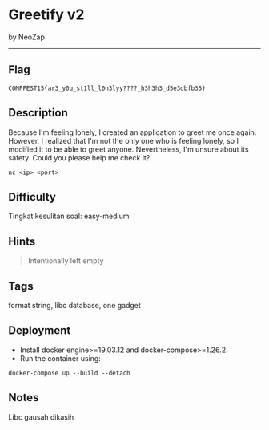 # Greetify v2

by NeoZap

---

## Flag

```
COMPFEST15{ar3_y0u_st1ll_l0n3lyy????_h3h3h3_d5e3dbfb35}
```

## Description
Because I'm feeling lonely, I created an application to greet me once again. However, I realized that I'm not the only one who is feeling lonely, so I modified it to be able to greet anyone. Nevertheless, I'm unsure about its safety. Could you please help me check it?

`nc <ip> <port>`


## Difficulty
Tingkat kesulitan soal: easy-medium

## Hints
> Intentionally left empty

## Tags
format string, libc database, one gadget

## Deployment
- Install docker engine>=19.03.12 and docker-compose>=1.26.2.
- Run the container using:
```
docker-compose up --build --detach
```

## Notes
Libc gausah dikasih